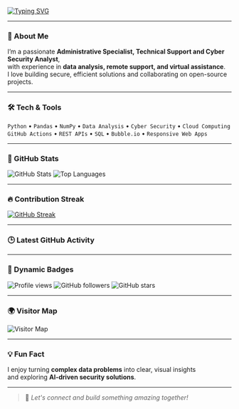 <!-- Profile Header -->
[![Typing SVG](https://readme-typing-svg.herokuapp.com?color=%23FFFFFF&lines=Hi,+I'm+Ikenna+Anthony+Claret+Ogbonna;Administrative+Specialist;Technical+Support+Expert;Cyber+Security+Analyst;Remote+Support+Expert;Data+Analyst)](https://git.io/typing-svg)

---

### 🌟 About Me
I’m a passionate **Administrative Specialist, Technical Support and Cyber Security Analyst**,  
with experience in **data analysis, remote support, and virtual assistance**.  
I love building secure, efficient solutions and collaborating on open-source projects.

---

### 🛠️ Tech & Tools
`Python` • `Pandas` • `NumPy` • `Data Analysis` • `Cyber Security` • `Cloud Computing`  
`GitHub Actions` • `REST APIs` • `SQL` • `Bubble.io` • `Responsive Web Apps`

---

### 🚀 GitHub Stats
![GitHub Stats](https://github-readme-stats.vercel.app/api?username=OGBmetrix&show_icons=true&theme=dark)
![Top Languages](https://github-readme-stats.vercel.app/api/top-langs/?username=OGBmetrix&layout=compact&theme=dark)

---

### 🔥 Contribution Streak
[![GitHub Streak](https://streak-stats.demolab.com?user=OGBmetrix&theme=dark&date_format=j%20M%5B%20Y%5D)](https://git.io/streak-stats)

---

### 🕒 Latest GitHub Activity
<!--START_SECTION:activity-->
<!--END_SECTION:activity-->

---

### 🧩 Dynamic Badges
![Profile views](https://komarev.com/ghpvc/?username=OGBmetrix&color=brightgreen)
![GitHub followers](https://img.shields.io/github/followers/OGBmetrix?style=social)
![GitHub stars](https://img.shields.io/github/stars/OGBmetrix?style=social)

---

### 🌍 Visitor Map
![Visitor Map](https://visitcount.itsvg.in/api?id=OGBmetrix&icon=0&color=12)

---

### 💡 Fun Fact
I enjoy turning **complex data problems** into clear, visual insights  
and exploring **AI-driven security solutions**.

---

> 💬 *Let's connect and build something amazing together!*
